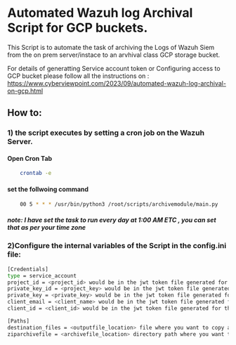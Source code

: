 # Automated Wazuh log Archival Script for GCP buckets.

This Script is to automate the task of archiving the Logs of Wazuh Siem from the on prem server/instace to an arvhival class GCP storage bucket.

For details of generatting Service account token or Configuring access to GCP bucket please follow all the instructions on : https://www.cyberviewpoint.com/2023/09/automated-wazuh-log-archival-on-gcp.html

## How to:

### 1) the script executes by setting a cron job on the Wazuh Server.
#### Open Cron Tab
```sh
    crontab -e
```
#### set the follwoing command
```sh
    00 5 * * * /usr/bin/python3 /root/scripts/archivemodule/main.py
```
##### note: I have set the task to run every day at 1:00 AM ETC , you can set that as per your time zone

### 2)Configure the internal variables of the Script in the config.ini file:
```sh
[Credentials]
type = service_account
project_id = <project_id> would be in the jwt token file generated for the service account
private_key_id = <project_key> would be in the jwt token file generated for the service account
private_key = <private_key> would be in the jwt token file generated for the service account
client_email = <client_name> would be in the jwt token file generated for the service account
client_id = <client_id> would be in the jwt token file generated for the service account

[Paths]
destination_files = <outputfile_location> file where you want to copy all the archive files of that day
ziparchivefile = <archivefile_location> directory path where you want to save the arched file path
```
